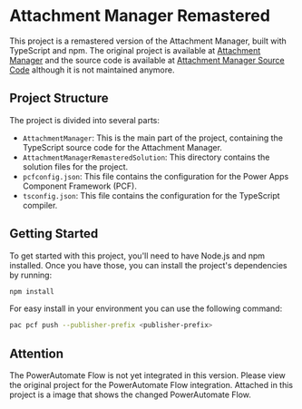 # Attachment Manager Remastered

This project is a remastered version of the Attachment Manager, built with TypeScript and npm.
The original project is available at [Attachment Manager](https://pcf.gallery/attachment-manager/) and the source code is available at [Attachment Manager Source Code](https://github.com/dynamicscode/AttachmentManager) although it is not maintained anymore.



## Project Structure

The project is divided into several parts:

- `AttachmentManager`: This is the main part of the project, containing the TypeScript source code for the Attachment Manager.
- `AttachmentManagerRemasteredSolution`: This directory contains the solution files for the project.
- `pcfconfig.json`: This file contains the configuration for the Power Apps Component Framework (PCF).
- `tsconfig.json`: This file contains the configuration for the TypeScript compiler.

## Getting Started

To get started with this project, you'll need to have Node.js and npm installed. Once you have those, you can install the project's dependencies by running:

```sh
npm install
```

For easy install in your environment you can use the following command:

```sh
pac pcf push --publisher-prefix <publisher-prefix>
```

## Attention 
The PowerAutomate Flow is not yet integrated in this version. Please view the original project for the PowerAutomate Flow integration.
Attached in this project is a image that shows the changed PowerAutomate Flow.